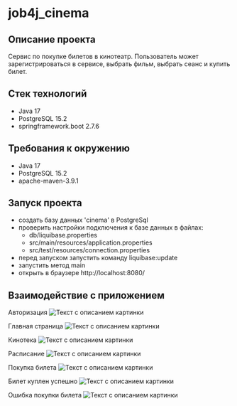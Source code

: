 # job4j_cinema

## Описание проекта

Сервис по покупке билетов в кинотеатр. Пользователь может зарегистрироваться в сервисе, выбрать фильм, выбрать сеанс
и купить билет.

## Стек технологий
- Java 17
- PostgreSQL 15.2
- springframework.boot 2.7.6

## Требования к окружению
- Java 17
- PostgreSQL 15.2
- apache-maven-3.9.1

## Запуск проекта

- создать базу данных 'cinema' в PostgreSql
- проверить настройки подключения к базе данных в файлах:
  - db/liquibase.properties 
  - src/main/resources/application.properties
  - src/test/resources/connection.properties
- перед запуском запустить команду liquibase:update
- запустить метод main
- открыть в браузере http://localhost:8080/

## Взаимодействие с приложением
Авторизация
<image src="https://github.com/NikitaMigushev/job4j_cinema/blob/master/img/1.png" alt="Текст с описанием картинки" />

Главная страница
<image src="https://github.com/NikitaMigushev/job4j_cinema/blob/master/img/2.png" alt="Текст с описанием картинки" />

Кинотека
<image src="https://github.com/NikitaMigushev/job4j_cinema/blob/master/img/3.png" alt="Текст с описанием картинки" />

Расписание
<image src="https://github.com/NikitaMigushev/job4j_cinema/blob/master/img/4.png" alt="Текст с описанием картинки" />

Покупка билета
<image src="https://github.com/NikitaMigushev/job4j_cinema/blob/master/img/5.png" alt="Текст с описанием картинки" />

Билет куплен успешно
<image src="https://github.com/NikitaMigushev/job4j_cinema/blob/master/img/6.png" alt="Текст с описанием картинки" />

Ошибка покупки билета
<image src="https://github.com/NikitaMigushev/job4j_cinema/blob/master/img/7.png" alt="Текст с описанием картинки" />
